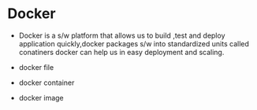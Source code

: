# Docker

- Docker is a s/w platform  that allows us to build ,test and deploy application quickly,docker packages s/w into standardized units called conatiners
docker can help us in easy deployment and scaling.


- docker file
- docker container
- docker image
